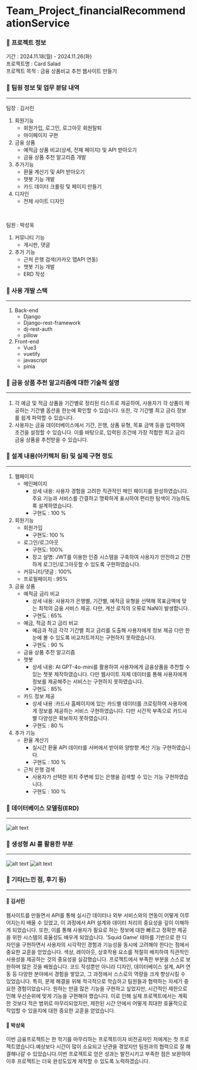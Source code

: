 # Team_Project_financialRecommendationService

### 💸 프로젝트 정보
기간 : 2024.11.18(월) - 2024.11.26(화)<br>
프로젝트명 : Card Salad <br>
프로젝트 목적 : 금융 상품비교 추천 웹사이트 만들기<br>

### 💸 팀원 정보 및 업무 분담 내역<hr>
팀장 : 김서린
  1. 회원기능 
      - 회원가입, 로그인, 로그아웃 회원탈퇴
      - 마이페이지 구현
  2. 금융 상품
      - 예적금 상품 비교(상세, 전체 페이지) 및 API 받아오기
      - 금융 상품 추천 알고리즘 개발
  3. 추가기능
      - 환율 계산기 및 API 받아오기
      - 챗봇 기능 개발
      - 카드 데이터 크롤링 및 페이지 만들기
  4. 디자인
      - 전체 사이트 디자인 
  
<br>  

팀원 : 박성욱
  1. 커뮤니티 기능 
      - 게시판, 댓글 
  2. 추가 기능
      - 근처 은행 검색(카카오 맵API 연동)
      - 챗봇 기능 개발
      - ERD 작성

### 💸 사용 개발 스택<hr>
  1. Back-end
      - Django
      - Django-rest-framework
      - dj-rest-auth
      - pillow
  2. Front-end
      - Vue3
      - vuetify
      - javascript
      - pinia

### 💸 금융 상품 추천 알고리즘에 대한 기술적 설명<hr>
   1. 각 예금 및 적금 상품을 기간별로 정리된 리스트로 제공하여, 사용자가 각 상품이 제공하는 기간별 옵션을 한눈에 확인할 수 있습니다. 또한, 각 기간별 최고 금리 정보를 쉽게 파악할 수 있습니다.
   2. 사용자는 금융 데이터베이스에서 기간, 은행, 상품 유형, 목표 금액 등을 입력하여 조건을 설정할 수 있습니다. 이를 바탕으로, 입력된 조건에 가장 적합한 최고 금리 금융 상품을 추천받을 수 있습니다.

### 💸 설계 내용(아키텍처 등) 및 실제 구현 정도<hr>
1. 웹페이지 
    - 메인페이지 
        - 상세 내용: 사용자 경험을 고려한 직관적인 메인 페이지를 완성하였습니다. 주요 기능과 서비스를 간결하고 명확하게 표시하여 편리한 탐색이 가능하도록 설계하였습니다.
        - 구현도 : 100 %
2. 회원기능
    - 회원가입 
        - 구현도: 100 %
    - 로그인/로그아웃 
        - 구현도: 100%
        - 장고 설명: JWT를 이용한 인증 시스템을 구축하여 사용자가 안전하고 간편하게 로그인/로그아웃할 수 있도록 구현하였습니다.
    - 커뮤니티/댓글 : 100%
    - 프로필페이지 : 95%
3. 금융 상품 
    - 예적금 금리 비교
        - 상세 내용: 사용자가 은행별, 기간별, 예적금 유형을 선택해 목표금액에 맞는 최적의 금융 서비스 제공. 다만, 계산 로직의 오류로 NaN이 발생합니다.
        - 구현도 : 65%
    - 예금, 적금 최고 금리 비교
        - 예금과 적금 각각 기간별 최고 금리를 도출해 사용자에게 정보 제공 다만 한눈에 볼 수 있도록 비교차트까지는 구현하지 못하였습니다.
        - 구현도 : 90 %
    - 금융 상품 추천 알고리즘
    - 챗봇
        - 상세 내용: AI GPT-4o-mini를 활용하여 사용자에게 금융상품을 추천할 수 있는 챗봇 제작하였습니다. 다만 웹사이트 자체 데이터를 통해 사용자에게 정보를 제공해주는 서비스는 구현하지 못하였습니다.
        - 구현도 : 85%
    - 카드 정보 제공
        - 상세 내용 :카드사 홈페이지에 있는 카드별 데이터를 크로링하여 사용자에게 정보를 제공하는 서비스 구현하였습니다. 다만 시간적 부족으로 카드사별 다양성은 확보하지 못하였습니다.
        - 구현도 : 80 %
4. 추가 기능
    - 환율 계산기
        - 실시간 환율 API 데이터를 서버에서 받아와 양방향 계산 기능 구현하였습니다.
        - 구현도 : 100 %
    - 근처 은행 검색 
        - 사용자가 선택한 위치 주변에 있는 은행을 검색할 수 있는 기능 구현하였습니다.
        - 구현도 : 100 %


### 💸 데이터베이스 모델링(ERD)<hr>
![alt text](final-pjt-front/final-pjt-front/images/ERD.JPG)

### 💸 생성형 AI 를 활용한 부분<hr>
![alt text](final-pjt-front/final-pjt-front/image-1.png)
![alt text](final-pjt-front/final-pjt-front/image.png)

### 💸 기타(느낀 점, 후기 등)<hr>
#### 🌱 김서린

웹사이트를 만들면서 API를 통해 실시간 데이터나 외부 서비스와의 연동이 어떻게 이루어지는지 배울 수 있었고, 이 과정에서 API 설계와 데이터 처리의 중요성을 깊이 이해하게 되었습니다. 또한, 이를 통해 사용자가 필요로 하는 정보에 대한 빠르고 정확한 제공을 위한 시스템의 효율성도 배우게 되었습니다.
'Squid Game' 테마를 기반으로 한 디자인을 구현하면서 사용자의 시각적인 경험과 기능성을 동시에 고려해야 한다는 점에서 중요한 교훈을 얻었습니다. 색상, 레이아웃, 상호작용 요소를 적절히 배치하여 직관적인 사용성을 제공하는 것의 중요성을 실감했습니다.
프로젝트에서 부족한 부분을 스스로 보완하며 많은 것을 배웠습니다. 코드 작성뿐만 아니라 디자인, 데이터베이스 설계, API 연동 등 다양한 분야에서 경험을 쌓았고, 그 과정에서 스스로의 역량을 크게 향상시킬 수 있었습니다. 특히, 문제 해결을 위해 적극적으로 학습하고 팀원들과 협력하는 자세가 중요한 경험이었습니다.
원하는 만큼 많은 기능을 구현하고 싶었지만, 시간적인 제한으로 인해 우선순위에 맞게 기능을 구현해야 했습니다. 이로 인해 실제 프로젝트에서는 계획한 것보다 적은 범위로 마무리되었지만, 제한된 시간 안에서 어떻게 최대한 효율적으로 작업할 수 있을지에 대한 중요한 교훈을 얻었습니다.

#### 🌱 박상욱
이번 금융프로젝트는 한 학기를 마무리하는 프로젝트이자 비전공자인 저에게는 첫 프로젝트였습니다.예상보다 시간이 많이 소요되고 난관을 겪었지만 팀원과의 협력으로 잘 해결해나갈 수 있었습니다.이번 프로젝트로 얻은 성과는 발전시키고 부족한 점은 보완하여 이후 프로젝트는 더욱 완성도있게 제작할 수 있도록 노력하겠습니다.


